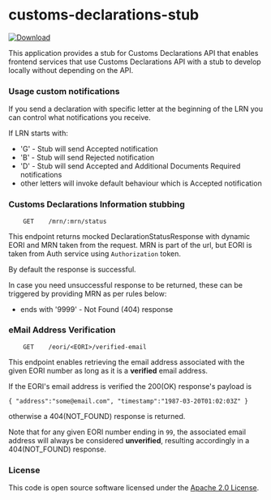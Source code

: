 
# customs-declarations-stub

 [ ![Download](https://api.bintray.com/packages/hmrc/releases/customs-declarations-stub/images/download.svg) ](https://bintray.com/hmrc/releases/customs-declarations-stub/_latestVersion)

This application provides a stub for Customs Declarations API that enables frontend services that use Customs Declarations API with a stub to develop locally without depending on the API. 


### Usage custom notifications
If you send a declaration with specific letter at the beginning of the LRN you can control what notifications you receive.

If LRN starts with:
- 'G' - Stub will send Accepted notification
- 'B' - Stub will send Rejected notification
- 'D' - Stub will send Accepted and Additional Documents Required notifications
- other letters will invoke default behaviour which is Accepted notification

### Customs Declarations Information stubbing
```
    GET    /mrn/:mrn/status
```
This endpoint returns mocked DeclarationStatusResponse with dynamic EORI and MRN taken from the request.
MRN is part of the url, but EORI is taken from Auth service using `Authorization` token.

By default the response is successful.

In case you need unsuccessful response to be returned, these can be triggered by providing MRN as per rules below:
- ends with '9999' - Not Found (404) response


### eMail Address Verification
```
    GET    /eori/<EORI>/verified-email
```
This endpoint enables retrieving the email address associated with the given EORI number as long as it is a **verified** email address.

If the EORI's email address is verified the 200(OK) response's payload is
```
{ "address":"some@email.com", "timestamp":"1987-03-20T01:02:03Z" }
```
otherwise a 404(NOT_FOUND) response is returned.

Note that for any given EORI number ending in `99`, the associated email address will always be considered **unverified**, resulting accordingly in a 404(NOT_FOUND) response.


### License

This code is open source software licensed under the [Apache 2.0 License]("http://www.apache.org/licenses/LICENSE-2.0.html").
